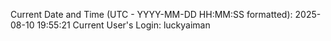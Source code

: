 Current Date and Time (UTC - YYYY-MM-DD HH:MM:SS formatted): 2025-08-10 19:55:21
Current User's Login: luckyaiman
